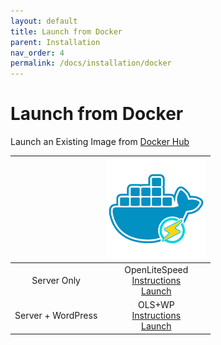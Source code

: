 ```yaml
---
layout: default
title: Launch from Docker
parent: Installation
nav_order: 4
permalink: /docs/installation/docker
---
```


# Launch from Docker

Launch an Existing Image from [Docker Hub](https://hub.docker.com/search?q=litespeedtech&type=image)

||![ols](/assets/images/Cloud/docker-ols-logo_160x160.png)|
| :-------------: | :-------------: |
|Server Only|OpenLiteSpeed<br>[Instructions](https://docs.litespeedtech.com/cloud/docker/openlitespeed/)<br>[Launch](https://hub.docker.com/repository/docker/litespeedtech/openlitespeed)|
|Server + WordPress|OLS+WP<br>[Instructions](https://docs.litespeedtech.com/cloud/docker/ols%2Bwordpress/)<br>[Launch](https://hub.docker.com/repository/docker/litespeedtech/openlitespeed)|
